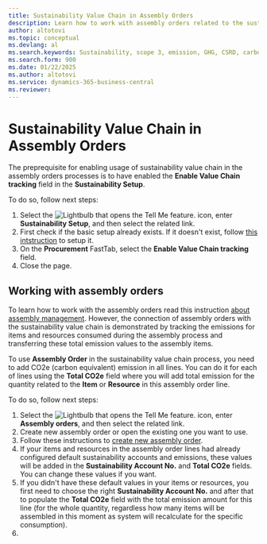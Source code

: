 ```yaml
---
title: Sustainability Value Chain in Assembly Orders
description: Learn how to work with assembly orders related to the sustainability value chain process.
author: altotovi
ms.topic: conceptual
ms.devlang: al
ms.search.keywords: Sustainability, scope 3, emission, GHG, CSRD, carbon, CO2, value chain, assembly
ms.search.form: 900
ms.date: 01/22/2025
ms.author: altotovi
ms.service: dynamics-365-business-central
ms.reviewer: 
---
```



# Sustainability Value Chain in Assembly Orders   

The preprequisite for enabling usage of sustainability value chain in the assembly orders processes is to have enabled the **Enable Value Chain tracking** field in the **Sustainability Setup**.  

To do so, follow next steps:   

1. Select the ![Lightbulb that opens the Tell Me feature.](media/ui-search/search_small.png "Tell me what you want to do") icon, enter **Sustainability Setup**, and then select the related link. 
2. First check if the basic setup already exists. If it doesn't exist, follow [this intstruction](finance-sustainability-setup.md) to setup it.  
3. On the **Procurement** FastTab, select the **Enable Value Chain tracking** field.   
5. Close the page.   

## Working with assembly orders  

To learn how to work with the assembly orders read this instruction [about assembly management](assembly-assemble-items.md). However, the connection of assembly orders with the sustainability value chain is demonstrated by tracking the emissions for items and resources consumed during the assembly process and transferring these total emission values to the assembly items.  

To use **Assembly Order** in the sustainability value chain process, you need to add CO2e (carbon equivalent) emission in all lines. You can do it for each of lines using the **Total CO2e** field where you will add total emission for the quantity related to the **Item** or **Resource** in this assembly order line.   

To do so, follow next steps:   

1. Select the ![Lightbulb that opens the Tell Me feature.](media/ui-search/search_small.png "Tell me what you want to do") icon, enter **Assembly orders**, and then select the related link.
2. Create new assembly order or open the existing one you want to use.   
3. Follow these instructions to [create new assembly order](assembly-how-to-assemble-items.md#to-assemble-an-item-to-stock).   
4. If your items and resources in the assembly order lines had already configured default sustainability accounts and emissions, these values will be added in the **Sustainability Account No.** and **Total CO2e** fields. You can change these values if you want. 
5. If you didn't have these default values in your items or resources, you first need to choose the right **Sustainability Account No.** and after that to populate the **Total CO2e** field with the total emission amount for this line (for the whole quantity, regardless how many items will be assembled in this moment as system will recalculate for the specific consumption). 
6. 
